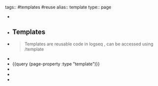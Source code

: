 tags:: #templates #reuse 
alias:: template
type:: page

-
- ## Templates
- > Templates are reusable code in logseq , can be accessed using /template
-
- {{query (page-property :type "template")}}
-
-
-